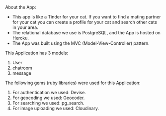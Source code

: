 About the App:

- This app is like a Tinder for your cat. If you want to find a mating partner for your cat you can create a profile for your cat and search other cats in your area.
- The relational database we use is PostgreSQL, and the App is hosted on
Heroku.
- The App was built using the MVC (Model-View-Controller) pattern.

This Application has 3 models:

1. User
2. chatroom
3. message

The following gems (ruby libraries) were used for this Application:

1. For authentication we used: Devise.
2. For geocoding we used: Geocoder.
3. For searching we used: pg_search.
4. For image uploading we used: Cloudinary.
